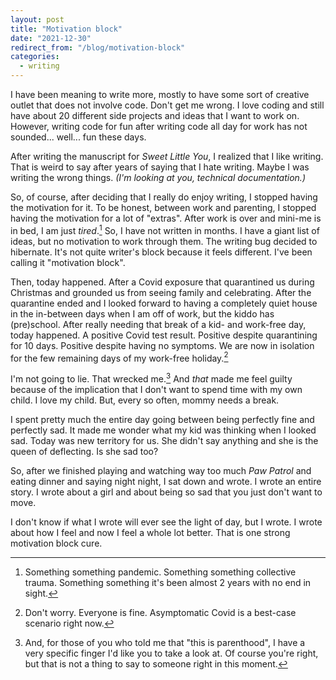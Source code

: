 ```yaml
---
layout: post
title: "Motivation block"
date: "2021-12-30"
redirect_from: "/blog/motivation-block"
categories:
  - writing
---
```


I have been meaning to write more, mostly to have some sort of creative outlet that does not involve code. Don't get me wrong. I love coding and still have about 20 different side projects and ideas that I want to work on. However, writing code for fun after writing code all day for work has not sounded... well... fun these days.

After writing the manuscript for _Sweet Little You_, I realized that I like writing. That is weird to say after years of saying that I hate writing. Maybe I was writing the wrong things. _(I'm looking at you, technical documentation.)_

So, of course, after deciding that I really do enjoy writing, I stopped having the motivation for it. To be honest, between work and parenting, I stopped having the motivation for a lot of "extras". After work is over and mini-me is in bed, I am just _tired_.[^1] So, I have not written in months. I have a giant list of ideas, but no motivation to work through them. The writing bug decided to hibernate. It's not quite writer's block because it feels different. I've been calling it "motivation block".

Then, today happened. After a Covid exposure that quarantined us during Christmas and grounded us from seeing family and celebrating. After the quarantine ended and I looked forward to having a completely quiet house in the in-between days when I am off of work, but the kiddo has (pre)school. After really needing that break of a kid- and work-free day, today happened. A positive Covid test result. Positive despite quarantining for 10 days. Positive despite having no symptoms. We are now in isolation for the few remaining days of my work-free holiday.[^2]

I'm not going to lie. That wrecked me.[^3] And _that_ made me feel guilty because of the implication that I don't want to spend time with my own child. I love my child. But, every so often, mommy needs a break.

I spent pretty much the entire day going between being perfectly fine and perfectly sad. It made me wonder what my kid was thinking when I looked sad. Today was new territory for us. She didn't say anything and she is the queen of deflecting. Is she sad too?

So, after we finished playing and watching way too much _Paw Patrol_ and eating dinner and saying night night, I sat down and wrote. I wrote an entire story. I wrote about a girl and about being so sad that you just don't want to move.

I don't know if what I wrote will ever see the light of day, but I wrote. I wrote about how I feel and now I feel a whole lot better. That is one strong motivation block cure.



[^1]: Something something pandemic. Something something collective trauma. Something something it's been almost 2 years with no end in sight.
[^2]: Don't worry. Everyone is fine. Asymptomatic Covid is a best-case scenario right now.
[^3]: And, for those of you who told me that "this is parenthood", I have a very specific finger I'd like you to take a look at. Of course you're right, but that is not a thing to say to someone right in this moment.
